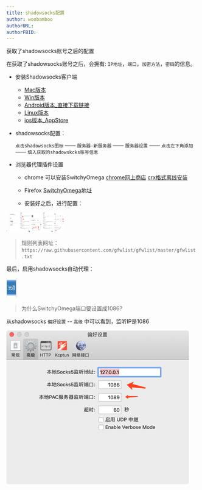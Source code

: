 ```yaml
---
title: shadowsocks配置
author: woobamboo
authorURL:
authorFBID:
---
```


获取了shadowsocks账号之后的配置

<!--truncate-->

在获取了shadowsocks账号之后，会拥有: `IP地址`，`端口`，`加密方法`，`密码`的信息。

+ 安装Shadowsocks客户端

  + [Mac版本](https://github.com/shadowsocks/ShadowsocksX-NG/releases)
  + [Win版本](https://github.com/shadowsocks/shadowsocks-windows/releases)
  + [Android版本_直接下载链接](https://github.com/Jigsaw-Code/outline-releases/blob/master/client/Outline.apk?raw=true)
  + [Linux版本](https://github.com/shadowsocks/shadowsocks-qt5/wiki/Installation)
  + [ios版本_AppStore](https://itunes.apple.com/us/app/wingy-http-s-socks5-proxy-utility/id1178584911)

+ shadowsocks配置：

  `点击shadowsocks图标` —— `服务器-新服务器` —— `服务器设置`  —— `点击左下角添加` —— `填入获取的shadowskcks账号信息`

+ 浏览器代理插件设置

  + chrome 可以安装SwitchyOmega [chrome网上商店](<https://chrome.google.com/webstore/detail/proxy-switchyomega/padekgcemlokbadohgkifijomclgjgif> ) [crx格式离线安装](https://github.com/FelisCatus/SwitchyOmega/releases)

  + Firefox [SwitchyOmega地址](https://addons.mozilla.org/en-US/firefox/addon/switchyomega/)

  + 安装好之后，进行配置：

<img src="assets/2018-08/2018-08-07-01.png" width="2px" height = "5px" alt = "图片名称" align = center/>

<img src="assets/2018-08/2018-08-07-02.png" width="26px" height = "53px" alt = "图片名称" align = center/>

<img src="assets/2018-08/2018-08-07-03.png" width="26" height = "53" alt = "图片名称" align = center/>

<img src="assets/2018-08/2018-08-07-04.png" width="26" height = "53" alt = "图片名称" align = center/>

<img src="assets/2018-08/2018-08-07-06.png" width="26" height = "53" alt = "图片名称" align = center/>

<img src="assets/2018-08/2018-08-07-07.png" width="26" height = "53" alt = "图片名称" align = center/>


> 规则列表网址：`https://raw.githubusercontent.com/gfwlist/gfwlist/master/gfwlist.txt`


最后，启用shadowsocks自动代理：

<img src="assets/2018-08/2018-08-07-08.png" width="26" height = "53" alt = "图片名称" align = center/>


> 为什么SwitchyOmega端口要设置成1086?

从shadowsocks `偏好设置` -- `高级` 中可以看到，监听IP是1086

![](assets/2018-08/2018-08-07-05.png)

